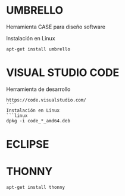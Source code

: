 # UMBRELLO
Herramienta CASE para diseño software

Instalación en Linux
```linux
apt-get install umbrello
```

# VISUAL STUDIO CODE
Herramienta de desarrollo
```url
https://code.visualstudio.com/
´´´
Instalación en Linux
```linux
dpkg -i code_*_amd64.deb
```
# ECLIPSE

# THONNY
```linux
apt-get install thonny
```
